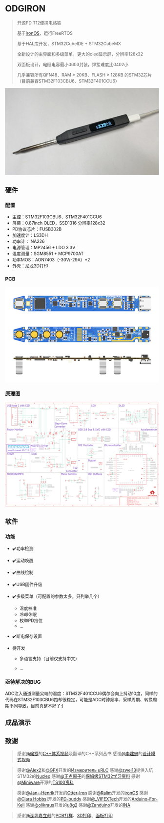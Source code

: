 # ODGIRON

>开源PD T12便携电烙铁
>
>基于[ironOS](https://github.com/Ralim/IronOS)，运行FreeRTOS
>
>基于HAL库开发，STM32CubeIDE + STM32CubeMX
>
>全新设计的主界面和多级菜单，更大的oled显示屏，分辨率128x32
>
>双面板设计，电阻电容最小0603封装，焊接难度比0402小
>
>几乎兼容所有QFN48、RAM ≥ 20KB、FLASH ≥ 128KB 的STM32芯片（目前兼容STM32F103CBU6、STM32F401CCU6）

![ODGIRON（1）](Images/ODGIRON（1）.jpg)

## 硬件

### 配置

- 主控：STM32F103CBU6、STM32F401CCU6
- 屏幕：0.87inch OLED，SSD1316 分辨率128x32
- PD协议芯片：FUSB302B
- 加速度计：LS3DH
- 功率计：INA226
- 电源管理：MP2456 + LDO 3.3V
- 温度测量：SGM8551 + MCP9700AT
- 功率MOS：AON7403（-30V/-29A）*2
- 外壳：尼龙3D打印

### PCB

![ODGIRON_F4x1_v1.0_Kicad_3D-view-clear](Hardware/Images/ODGIRON_F4x1_v1.0_Kicad_3D-view-clear.png)

### 原理图

![sch_F4x1](Hardware/Images/sch_F4x1.png)

## 软件

### 功能

- :heavy_check_mark:功率检测

- :heavy_check_mark:运动唤醒

- :heavy_check_mark:曲线绘制

- :heavy_check_mark:USB固件升级

- :heavy_check_mark:多级菜单（可配置的参数太多，只列举几个）

  - 温度校准
  - 冷却休眠
  - 枚举PD挡位
  - ...

- :heavy_check_mark:断电保存设置

- 待开发

  - 多语言支持（目前仅支持中文）

  - ...

### 亟待解决的BUG

ADC注入通道测量尖端的温度：STM32F401CCU6偶尔会向上抖动10度，同样的代码在STM32F103CBU6跑却很稳定，可能是ADC时钟频率、采样周期、转换周期不同导致，目前真整不好了:)

## 成品演示

## 致谢

> 感谢[@候捷](http://boolan.com/jjhou/)的[C++体系视频](http://boolan.com/jjhou/)及翻译的C++系列丛书
> 感谢[@李建忠](https://www.bilibili.com/video/BV1kW411P7KS)的[设计模式视频](https://www.bilibili.com/video/BV1kW411P7KS)

> 感谢[@Alex2](https://www.radiokot.ru/forum/viewtopic.php?t=157765)和[@GFX](https://www.radiokot.ru/forum/viewtopic.php?f=25&t=157765&start=40)开发的[Измеритель uRLC](https://www.radiokot.ru/artfiles/6435/)
> 感谢[@zwei13](https://www.yleee.com.cn/space-uid-1637.html)提供入坑STM32的[Nucleo](https://www.st.com/zh/evaluation-tools/stm32-nucleo-boards.html#overview)
> 感谢[@正点原子](http://www.alientek.com/)的[保姆级STM32学习资料](http://www.openedv.com/docs/)
> 感谢[@Miniware](http://www.miniware.com.cn/)开源的[TS100资料](http://www.minidso.com/forum.php?mod=viewthread&tid=892)

> 感谢[@Jan--Henrik](https://github.com/Jan--Henrik)开发的[Otter-Iron](https://github.com/Jan--Henrik/Otter-Iron)
> 感谢[@Ralim](https://github.com/Ralim)开发的[ironOS](https://github.com/Ralim/IronOS)
> 感谢[@Clara Hobbs](https://hackaday.io/clarahobbs)]开发的[PD-buddy](https://git.clayhobbs.com/pd-buddy/pd-buddy-firmware)
> 感谢[@_VIFEXTech](https://github.com/FASTSHIFT)开发的[Arduino-For-Keil](https://github.com/FASTSHIFT/Arduino-For-Keil)
> 感谢[@olikraus](https://github.com/olikraus)开发的[u8g2](https://github.com/olikraus/u8g2)
> 感谢[@Zanduino](https://github.com/Zanduino)开发的[INA](https://github.com/Zanduino/INA)

> 感谢[@深圳嘉立创](https://www.jlc.com/)的[PCB打样](https://www.jlc.com/newOrder/client/index.html#/pcb/pcbPlaceOrder?x=668.7900656013843&quoteOnline=yes)、[3D打印](https://www.sanweihou.com/placeOrder)、[面板打印](https://dos.szlcsc.com/dos/panel/print.html)

